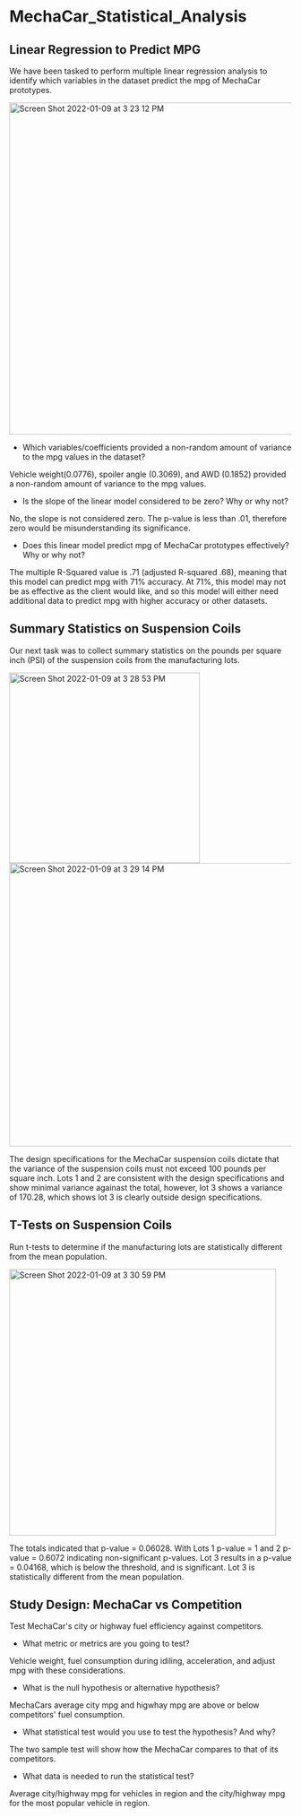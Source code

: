 # MechaCar_Statistical_Analysis
## Linear Regression to Predict MPG
We have been tasked to perform multiple linear regression analysis to identify which variables in the dataset predict the mpg of MechaCar prototypes. 

<img width="593" alt="Screen Shot 2022-01-09 at 3 23 12 PM" src="https://user-images.githubusercontent.com/89925974/148703477-2dc7b498-3395-4ed9-8b2a-203f9b752c81.png">

- Which variables/coefficients provided a non-random amount of variance to the mpg values in the dataset?

Vehicle weight(0.0776), spoiler angle (0.3069), and AWD (0.1852) provided a non-random amount of variance to the mpg values.  
  
- Is the slope of the linear model considered to be zero? Why or why not?

No, the slope is not considered zero. The p-value is less than .01, therefore zero would be misunderstanding its significance.
  
- Does this linear model predict mpg of MechaCar prototypes effectively? Why or why not?
  
The multiple R-Squared value is .71 (adjusted R-squared .68), meaning that this model can predict mpg with 71% accuracy. At       71%, this model may not be as effective as the client would like, and so this model will either need additional data to           predict mpg with higher accuracy or other datasets. 

## Summary Statistics on Suspension Coils

Our next task was to collect summary statistics on the pounds per square inch (PSI) of the suspension coils from the manufacturing lots. 

<img width="340" alt="Screen Shot 2022-01-09 at 3 28 53 PM" src="https://user-images.githubusercontent.com/89925974/148703680-2db5b9a7-0e72-4c01-b36b-5e91319602aa.png">

<img width="506" alt="Screen Shot 2022-01-09 at 3 29 14 PM" src="https://user-images.githubusercontent.com/89925974/148703695-6e3d34c4-edb2-4324-9f9d-a0fef8432c13.png">

The design specifications for the MechaCar suspension coils dictate that the variance of the suspension coils must not exceed 100 pounds per square inch. Lots 1 and 2 are consistent with the design specifications and show minimal variance againast the total, however, lot 3 shows a variance of 170.28, which shows lot 3 is clearly outside design specifications. 

## T-Tests on Suspension Coils

Run t-tests to determine if the manufacturing lots are statistically different from the mean population. 

<img width="476" alt="Screen Shot 2022-01-09 at 3 30 59 PM" src="https://user-images.githubusercontent.com/89925974/148703761-325ad372-5700-49b4-9139-71faba9cad73.png">

The totals indicated that p-value = 0.06028. With Lots 1 p-value = 1 and 2 p-value = 0.6072 indicating non-significant p-values. Lot 3 results in a p-value = 0.04168, which is below the threshold, and is significant. Lot 3 is statistically different from the mean population. 

## Study Design: MechaCar vs Competition

Test MechaCar's city or highway fuel efficiency against competitors. 

- What metric or metrics are you going to test?

Vehicle weight, fuel consumption during idiling, acceleration, and adjust mpg with these considerations.   

- What is the null hypothesis or alternative hypothesis?

MechaCars average city mpg and higwhay mpg are above or below competitors' fuel consumption. 

- What statistical test would you use to test the hypothesis? And why?

The two sample test will show how the MechaCar compares to that of its competitors. 

- What data is needed to run the statistical test?

Average city/highway mpg for vehicles in region and the city/highway mpg for the most popular vehicle in region. 
